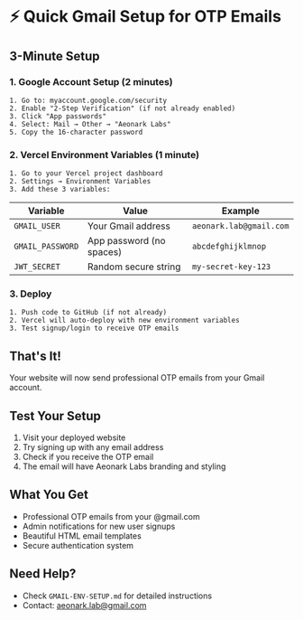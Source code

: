 # ⚡ Quick Gmail Setup for OTP Emails

## 3-Minute Setup

### 1. Google Account Setup (2 minutes)
```
1. Go to: myaccount.google.com/security
2. Enable "2-Step Verification" (if not already enabled)
3. Click "App passwords"
4. Select: Mail → Other → "Aeonark Labs"
5. Copy the 16-character password
```

### 2. Vercel Environment Variables (1 minute)
```
1. Go to your Vercel project dashboard
2. Settings → Environment Variables
3. Add these 3 variables:
```

| Variable | Value | Example |
|----------|--------|---------|
| `GMAIL_USER` | Your Gmail address | `aeonark.lab@gmail.com` |
| `GMAIL_PASSWORD` | App password (no spaces) | `abcdefghijklmnop` |
| `JWT_SECRET` | Random secure string | `my-secret-key-123` |

### 3. Deploy
```
1. Push code to GitHub (if not already)
2. Vercel will auto-deploy with new environment variables
3. Test signup/login to receive OTP emails
```

## That's It!

Your website will now send professional OTP emails from your Gmail account.

## Test Your Setup

1. Visit your deployed website
2. Try signing up with any email address
3. Check if you receive the OTP email
4. The email will have Aeonark Labs branding and styling

## What You Get

- Professional OTP emails from your @gmail.com
- Admin notifications for new user signups
- Beautiful HTML email templates
- Secure authentication system

## Need Help?

- Check `GMAIL-ENV-SETUP.md` for detailed instructions
- Contact: aeonark.lab@gmail.com